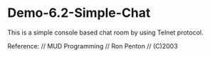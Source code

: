 # Demo-6.2-Simple-Chat
This is a simple console based chat room by using Telnet protocol.

Reference:
// MUD Programming
// Ron Penton
// (C)2003
